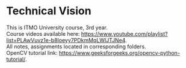 # Technical Vision
This is ITMO University course, 3rd year.  
Course videos available here: https://www.youtube.com/playlist?list=PLAwVuvz1e-b8loeyy7PDkmMqLWIJTJNe4.  
All notes, assignments located in corresponding folders.  
OpenCV tutorial link: https://www.geeksforgeeks.org/opencv-python-tutorial/.  
